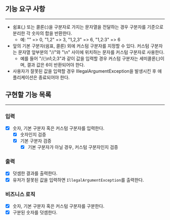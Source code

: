## 기능 요구 사항

----

* 쉼표(,) 또는 콜론(:)을 구분자로 가지는 문자열을 전달하는 경우 구분자를 기준으로 분리한 각 숫자의 합을 반환한다.
  * 예: "" => 0, "1,2" => 3, "1,2,3" => 6, "1,2:3" => 6
* 앞의 기본 구분자(쉼표, 콜론) 외에 커스텀 구분자를 지정할 수 있다. 커스텀 구분자는 문자열 앞부분의 "//"와 "\n" 사이에 위치하는 문자를 커스텀 구분자로 사용한다.
  * 예를 들어 "//;\n1;2;3"과 같이 값을 입력할 경우 커스텀 구분자는 세미콜론(;)이며, 결과 값은 6이 반환되어야 한다.
* 사용자가 잘못된 값을 입력할 경우 IllegalArgumentException을 발생시킨 후 애플리케이션은 종료되어야 한다.

## 구현할 기능 목록

----

### 입력
   - [x] 숫자, 기본 구분자 혹은 커스텀 구분자를 입력한다.
     - [x] 숫자인지 검증
     - [x] 기본 구분자 검증
       - [x] 기본 구분자가 아닐 경우, 커스텀 구분자인지 검증

### 출력
   - [x] 덧셈한 결과를 출력한다.
   - [x] 유저가 잘못된 값을 입력하면 `IllegalArgumentException`를 출력한다.

### 비즈니스 로직
   - [x] 숫자, 기본 구분자 혹은 커스텀 구분자를 구분한다.
   - [x] 구분된 숫자를 덧셈한다.